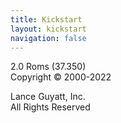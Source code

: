 ```yaml
---
title: Kickstart
layout: kickstart
navigation: false
---
```


2.0 Roms (37.350)
<br>
Copyright © 2000-2022

Lance Guyatt, Inc.
<br>
All Rights Reserved